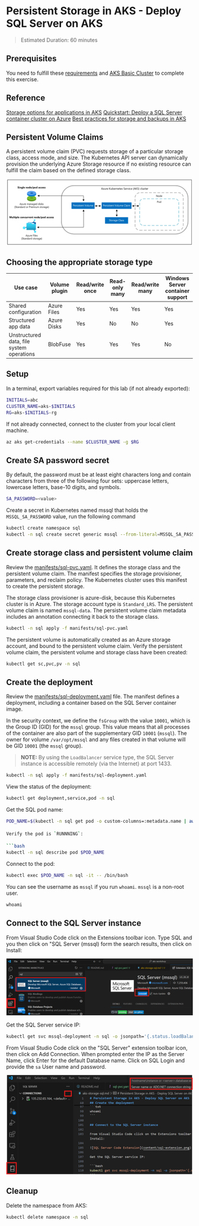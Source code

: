 # Persistent Storage in AKS - Deploy SQL Server on AKS

> Estimated Duration: 60 minutes

## Prerequisites

You need to fulfill these [requirements](environment-setup.md) and [AKS Basic Cluster](aks-basic-cluster.md) to complete this exercise.

## Reference

[Storage options for applications in AKS](https://learn.microsoft.com/en-us/azure/aks/concepts-storage)
[Quickstart: Deploy a SQL Server container cluster on Azure](https://docs.microsoft.com/sql/linux/tutorial-sql-server-containers-kubernetes?view=sql-server-ver15)
[Best practices for storage and backups in AKS](https://learn.microsoft.com/en-us/azure/aks/operator-best-practices-storage)

## Persistent Volume Claims

A persistent volume claim (PVC) requests storage of a particular storage class, access mode, and size. The Kubernetes API server can dynamically provision the underlying Azure Storage resource if no existing resource can fulfill the claim based on the defined storage class.

![Persistent volume claims](content/pvc.png)

## Choosing the appropriate storage type

| Use case                              | Volume plugin | Read/write once | Read-only many | Read/write many | Windows Server container support |
|---------------------------------------|---------------|-----------------|----------------|-----------------|----------------------------------|
| Shared configuration                  | Azure Files   | Yes             | Yes            | Yes             | Yes                              |
| Structured app data                   | Azure Disks   | Yes             | No             | No              | Yes                              |
| Unstructured data, file system operations | BlobFuse      | Yes             | Yes            | Yes             | No                               |

## Setup

In a terminal, export variables required for this lab (if not already exported):

```bash
INITIALS=abc
CLUSTER_NAME=aks-$INITIALS
RG=aks-$INITIALS-rg
```

If not already connected, connect to the cluster from your local client machine.

```bash
az aks get-credentials --name $CLUSTER_NAME -g $RG
```

## Create SA password secret

By default, the password must be at least eight characters long and contain characters from three of the following four sets: uppercase letters, lowercase letters, base-10 digits, and symbols.

```bash
SA_PASSWORD=<value>
```

Create a secret in Kubernetes named mssql that holds the `MSSQL_SA_PASSWORD` value, run the following command

```bash
kubectl create namespace sql
kubectl -n sql create secret generic mssql --from-literal=MSSQL_SA_PASSWORD="$SA_PASSWORD"
```

## Create storage class and persistent volume claim

Review the [manifests/sql-pvc.yaml](manifests/sql-pvc.yaml). It defines the storage class and the persistent volume claim. The manifest specifies the storage provisioner, parameters, and reclaim policy. The Kubernetes cluster uses this manifest to create the persistent storage.

The storage class provisioner is azure-disk, because this Kubernetes cluster is in Azure. The storage account type is `Standard_LRS`. The persistent volume claim is named `mssql-data`. The persistent volume claim metadata includes an annotation connecting it back to the storage class.

```bash
kubectl -n sql apply -f manifests/sql-pvc.yaml
```

The persistent volume is automatically created as an Azure storage account, and bound to the persistent volume claim. Verify the persistent volume claim, the persistent volume and storage class have been created:

```bash
kubectl get sc,pvc,pv -n sql
```

## Create the deployment

Review the [manifests/sql-deployment.yaml](manifests/sql-deployment.yaml) file. The manifest defines a deployment, including a container based on the SQL Server container image.

In the security context, we define the `fsGroup` with the value `10001`, which is the Group ID (GID) for the `mssql` group. This value means that all processes of the container are also part of the supplementary GID `10001` (`mssql`). The owner for volume `/var/opt/mssql` and any files created in that volume will be GID `10001` (the `mssql` group).

> **NOTE:** By using the `LoadBalancer` service type, the SQL Server instance is accessible remotely (via the Internet) at port 1433.

```bash
kubectl -n sql apply -f manifests/sql-deployment.yaml
```

View the status of the deployment:

```bash
kubectl get deployment,service,pod -n sql
```

Get the SQL pod name:

```bash
POD_NAME=$(kubectl -n sql get pod -o custom-columns=:metadata.name | awk NF)

Verify the pod is `RUNNNING`:

```bash
kubectl -n sql describe pod $POD_NAME
```

Connect to the pod:

```bash
kubectl exec $POD_NAME -n sql -it -- /bin/bash
```

You can see the username as `mssql` if you run `whoami`. `mssql` is a non-root user.

```txt
whoami
```

## Connect to the SQL Server instance

From Visual Studio Code click on the Extensions toolbar icon. Type SQL and you then click on "SQL Server (mssql) form the search results, then click on Install:

![SQL Server Code Extension](content/sql-extension.png)

Get the SQL Server service IP:

```bash
kubectl get svc mssql-deployment -n sql -o jsonpath='{.status.loadBalancer.ingress[0].ip}'
```

From Visual Studio Code click on the "SQL Server" extension toolbar icon, then click on Add Connection. When prompted enter the IP as the Server Name, click Enter for the default Database name. Click on SQL Login and provide the `sa` User name and password.

![Visual Studio Code - add SQL Server connection](content/sql-add-connection.png)

## Cleanup

Delete the namespace from AKS:

```bash
kubectl delete namespace -n sql
```

